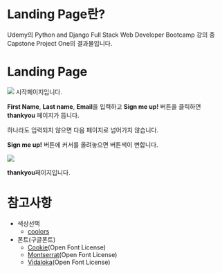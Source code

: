 # Landing Page란?

Udemy의 Python and Django Full Stack Web Developer Bootcamp 강의 중 Capstone Project One의 결과물입니다.

# Landing Page

![](https://github.com/arajo-hub/Lecture-Project/blob/master/Landing%20Page/example1.png)
시작페이지입니다.

**First Name**, **Last name**, **Email**을 입력하고 **Sign me up!** 버튼을 클릭하면 **thankyou** 페이지가 뜹니다.

하나라도 입력되지 않으면 다음 페이지로 넘어가지 않습니다.

**Sign me up!** 버튼에 커서를 올려놓으면 버튼색이 변합니다.

![](https://github.com/arajo-hub/Lecture-Project/blob/master/Landing%20Page/example2.png)

**thankyou**페이지입니다.

# 참고사항

* 색상선택
  * [coolors](https://coolors.co/browser/latest/1)
* 폰트(구글폰트)
  * [Cookie](https://fonts.google.com/specimen/Cookie)(Open Font License)
  * [Montserrat](https://fonts.google.com/specimen/Montserrat)(Open Font License)
  * [Vidaloka](https://fonts.google.com/specimen/Vidaloka)(Open Font License)

